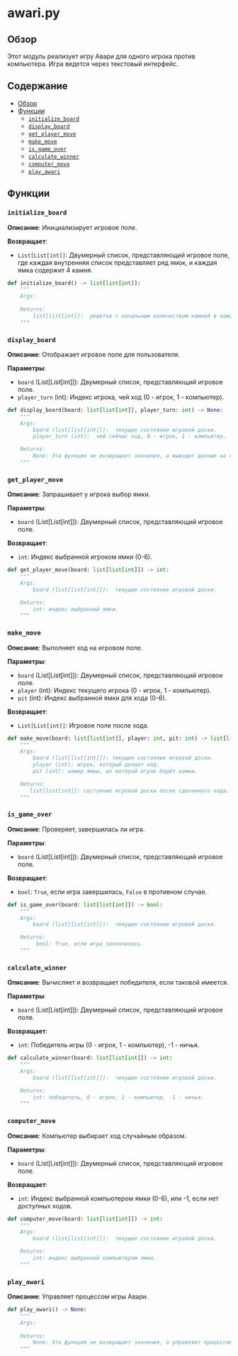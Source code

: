 # awari.py

## Обзор

Этот модуль реализует игру Авари для одного игрока против компьютера. Игра ведется через текстовый интерфейс.

## Содержание

- [Обзор](#обзор)
- [Функции](#функции)
  - [`initialize_board`](#initialize_board)
  - [`display_board`](#display_board)
  - [`get_player_move`](#get_player_move)
  - [`make_move`](#make_move)
  - [`is_game_over`](#is_game_over)
  - [`calculate_winner`](#calculate_winner)
  - [`computer_move`](#computer_move)
  - [`play_awari`](#play_awari)

## Функции

### `initialize_board`

**Описание**:
Инициализирует игровое поле.

**Возвращает**:
- `List[List[int]]`: Двумерный список, представляющий игровое поле, где каждая внутренняя список представляет ряд ямок, и каждая ямка содержит 4 камня.

```python
def initialize_board() -> list[list[int]]:
    """
    Args:
        
    Returns:
        list[list[int]]:  решетка с начальным количеством камней в каждой ямке.
    """
```

### `display_board`

**Описание**:
Отображает игровое поле для пользователя.

**Параметры**:
- `board` (List[List[int]]): Двумерный список, представляющий игровое поле.
- `player_turn` (int): Индекс игрока, чей ход (0 - игрок, 1 - компьютер).

```python
def display_board(board: list[list[int]], player_turn: int) -> None:
    """
    Args:
        board (list[list[int]]):  текущее состояние игровой доски.
        player_turn (int):  чей сейчас ход, 0 - игрок, 1 - компьютер.

    Returns:
        None: Эта функция не возвращает значения, а выводит данные на консоль.
    """
```

### `get_player_move`

**Описание**:
Запрашивает у игрока выбор ямки.

**Параметры**:
- `board` (List[List[int]]): Двумерный список, представляющий игровое поле.

**Возвращает**:
- `int`: Индекс выбранной игроком ямки (0-6).

```python
def get_player_move(board: list[list[int]]) -> int:
    """
    Args:
        board (list[list[int]]):  текущее состояние игровой доски.

    Returns:
        int: индекс выбранной ямки.
    """
```

### `make_move`

**Описание**:
Выполняет ход на игровом поле.

**Параметры**:
- `board` (List[List[int]]): Двумерный список, представляющий игровое поле.
- `player` (int): Индекс текущего игрока (0 - игрок, 1 - компьютер).
- `pit` (int): Индекс выбранной ямки для хода (0-6).

**Возвращает**:
- `List[List[int]]`: Игровое поле после хода.

```python
def make_move(board: list[list[int]], player: int, pit: int) -> list[list[int]]:
    """
    Args:
        board (list[list[int]]): текущее состояние игровой доски.
        player (int): игрок, который делает ход.
        pit (int): номер ямки, из которой игрок берёт камни.

    Returns:
       list[list[int]]: состояние игровой доски после сделанного хода.
    """
```

### `is_game_over`

**Описание**:
Проверяет, завершилась ли игра.

**Параметры**:
- `board` (List[List[int]]): Двумерный список, представляющий игровое поле.

**Возвращает**:
- `bool`: `True`, если игра завершилась, `False` в противном случае.

```python
def is_game_over(board: list[list[int]]) -> bool:
    """
    Args:
        board (list[list[int]]):  текущее состояние игровой доски.

    Returns:
         bool: True, если игра закончилась.
    """
```

### `calculate_winner`

**Описание**:
Вычисляет и возвращает победителя, если таковой имеется.

**Параметры**:
- `board` (List[List[int]]): Двумерный список, представляющий игровое поле.

**Возвращает**:
- `int`: Победитель игры (0 - игрок, 1 - компьютер), -1 - ничья.

```python
def calculate_winner(board: list[list[int]]) -> int:
    """
    Args:
        board (list[list[int]]):  текущее состояние игровой доски.

    Returns:
        int: победитель, 0 - игрок, 1 - компьютер, -1 - ничья.
    """
```

### `computer_move`

**Описание**:
Компьютер выбирает ход случайным образом.

**Параметры**:
- `board` (List[List[int]]): Двумерный список, представляющий игровое поле.

**Возвращает**:
- `int`: Индекс выбранной компьютером ямки (0-6), или -1, если нет доступных ходов.

```python
def computer_move(board: list[list[int]]) -> int:
    """
    Args:
        board (list[list[int]]):  текущее состояние игровой доски.

    Returns:
        int: индекс выбранной компьютером ямки.
    """
```

### `play_awari`

**Описание**:
Управляет процессом игры Авари.

```python
def play_awari() -> None:
    """
    Args:
        
    Returns:
        None: Эта функция не возвращает значения, а управляет процессом игры.
    """
```